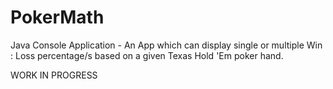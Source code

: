 # PokerMath
Java Console Application - An App which can display single or multiple Win : Loss percentage/s based on a given Texas Hold 'Em poker hand.

WORK IN PROGRESS 
